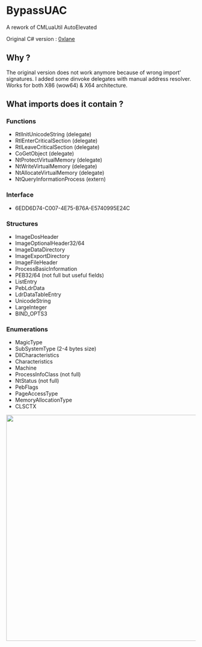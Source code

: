 # BypassUAC
A rework of CMLuaUtil AutoElevated 

Original C# version : [0xlane](https://github.com/0xlane/BypassUAC)

## Why ?

The original version does not work anymore because of wrong import' signatures. I added some dinvoke delegates with manual address resolver.
Works for both X86 (wow64) & X64 architecture.

## What imports does it contain ?

### Functions 
* RtlInitUnicodeString (delegate)
* RtlEnterCriticalSection (delegate)
* RtlLeaveCriticalSection (delegate)
* CoGetObject (delegate)
* NtProtectVirtualMemory (delegate)
* NtWriteVirtualMemory (delegate)
* NtAllocateVirtualMemory (delegate)
* NtQueryInformationProcess (extern)

### Interface

* 6EDD6D74-C007-4E75-B76A-E5740995E24C

### Structures 

* ImageDosHeader
* ImageOptionalHeader32/64
* ImageDataDirectory
* ImageExportDirectory
* ImageFileHeader
* ProcessBasicInformation
* PEB32/64 (not full but useful fields)
* ListEntry
* PebLdrData
* LdrDataTableEntry
* UnicodeString
* LargeInteger
* BIND_OPTS3

### Enumerations 

* MagicType
* SubSystemType (2-4 bytes size)
* DllCharacteristics
* Characteristics
* Machine
* ProcessInfoClass (not full)
* NtStatus (not full)
* PebFlags
* PageAccessType
* MemoryAllocationType
* CLSCTX

<img src="https://github.com/arsium/BypassUAC/blob/main/Gif/BypassUAC.gif?raw=true" width="900" height="600" />
